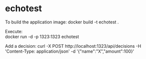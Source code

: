 # echotest

To build the application image:
docker build -t echotest .

Execute:  
docker run -d -p 1323:1323 echotest

Add a decision:
curl -X POST http://localhost:1323/api/decisions  -H 'Content-Type: application/json' -d '{"name":"X","amount":100}'